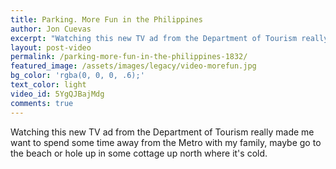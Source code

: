 ```yaml
---
title: Parking. More Fun in the Philippines
author: Jon Cuevas
excerpt: "Watching this new TV ad from the Department of Tourism really made me want to spend some time away from the Metro with my family, maybe go to the beach or hole up in some cottage up north where it's cold."
layout: post-video
permalink: /parking-more-fun-in-the-philippines-1832/
featured_image: /assets/images/legacy/video-morefun.jpg
bg_color: 'rgba(0, 0, 0, .6);'
text_color: light
video_id: 5YgQJBajMdg
comments: true
---
```

<p class="lead">Watching this new TV ad from the Department of Tourism really made me want to spend some time away from the Metro with my family, maybe go to the beach or hole up in some cottage up north where it's cold.</p>